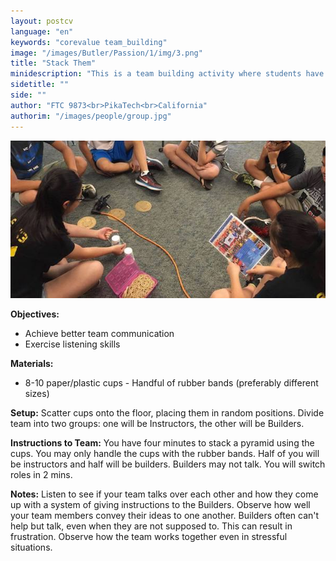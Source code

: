 ```yaml
---
layout: postcv
language: "en"
keywords: "corevalue team_building"
image: "/images/Butler/Passion/1/img/3.png"
title: "Stack Them"
minidescription: "This is a team building activity where students have to stack cups without their hands."
sidetitle: ""
side: ""
author: "FTC 9873<br>PikaTech<br>California"
authorim: "/images/people/group.jpg"
---
```



<img src="/images/CoreValues/StackThem.jpg" style="max-width: 100%">

<b>Objectives:</b>
- Achieve better team communication
- Exercise listening skills

<b>Materials:</b>
- 8-10 paper/plastic cups - Handful of rubber bands (preferably different sizes)

<b>Setup:</b>
Scatter cups onto the floor, placing them in random positions. Divide team into two groups: one will be Instructors, the other will be Builders.

<b>Instructions to Team:</b>
You have four minutes to stack a pyramid using the cups. You may only handle the cups with the rubber bands. Half of you will be instructors and half will be builders. Builders may not talk. You will switch roles in 2 mins.

<b>Notes:</b>
Listen to see if your team talks over each other and how they come up with a system of giving instructions to the Builders. Observe how well your team members convey their ideas to one another. Builders often can't help but talk, even when they are not supposed to. This can result in frustration. Observe how the team works together even in stressful situations.
